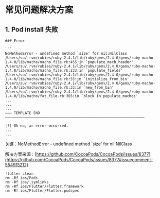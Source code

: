 # 常见问题解决方案

## 1. Pod install 失败

```shell
### Error

​```
NoMethodError - undefined method `size' for nil:NilClass
/Users/su/.rvm/rubies/ruby-2.4.1/lib/ruby/gems/2.4.0/gems/ruby-macho-1.4.0/lib/macho/macho_file.rb:455:in `populate_mach_header'
/Users/su/.rvm/rubies/ruby-2.4.1/lib/ruby/gems/2.4.0/gems/ruby-macho-1.4.0/lib/macho/macho_file.rb:233:in `populate_fields'
/Users/su/.rvm/rubies/ruby-2.4.1/lib/ruby/gems/2.4.0/gems/ruby-macho-1.4.0/lib/macho/macho_file.rb:55:in `initialize_from_bin'
/Users/su/.rvm/rubies/ruby-2.4.1/lib/ruby/gems/2.4.0/gems/ruby-macho-1.4.0/lib/macho/macho_file.rb:33:in `new_from_bin'
/Users/su/.rvm/rubies/ruby-2.4.1/lib/ruby/gems/2.4.0/gems/ruby-macho-1.4.0/lib/macho/fat_file.rb:365:in `block in populate_machos'
...
...
...
――― TEMPLATE END ――――――――――――――――――――――――――――――――――――――――――――――――――――――――――――――――

[!] Oh no, an error occurred.
...
...
```

关键：NoMethodError - undefined method `size' for nil:NilClass

解决方案来源：[https://github.com/CocoaPods/CocoaPods/issues/8377](https://github.com/CocoaPods/CocoaPods/issues/8377#issuecomment-554915212)

```shell
flutter clean
rm -Rf ios/Pods
rm -Rf ios/.symlinks
rm -Rf ios/Flutter/Flutter.framework
rm -Rf ios/Flutter/Flutter.podspec
```



